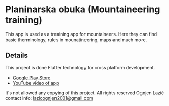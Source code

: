 # Planinarska obuka (Mountaineering training)

This app is used as a treaining app for mountaineers. Here they can find basic therminology, rules in mounatineering, maps and much more.

## Details

This project is done Flutter technology for cross platform development.

- [Google Play Store](https://play.google.com/store/apps/details?id=com.ognjenlazic.planinarska_obuka&hl=en_US&gl=US)
- [YouTube video of app](https://youtu.be/DhDQf_SdwI0)

It's not allowed any copying of this project.
All rights reserved Ognjen Lazić 
contact info: 
lazicognjen2001@gmail.com

